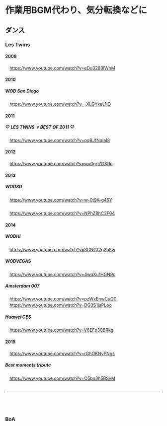 
# 作業用BGM代わり、気分転換などに

## ダンス

### Les Twins

#### 2008
　https://www.youtube.com/watch?v=eDu3283IWhM

#### 2010

##### WOD San Diego
　https://www.youtube.com/watch?v=_XLGYxeL1iQ  

#### 2011

##### ♡ LES TWINS ✧ BEST OF 2011 ♡
　https://www.youtube.com/watch?v=pqBJfNqIaI8

#### 2012
　https://www.youtube.com/watch?v=wu0grjZGXRc


#### 2013

##### WODSD
　https://www.youtube.com/watch?v=w-0t9K-g45Y

##### 
　https://www.youtube.com/watch?v=NPhZ8hC3F04

#### 2014

##### WODHI
　https://www.youtube.com/watch?v=3GNG12g2bKw  

##### WODVEGAS
　https://www.youtube.com/watch?v=4wqXu1HGN9c  

##### Amsterdam 007
　https://www.youtube.com/watch?v=pzWxEnwCuQ0  
　https://www.youtube.com/watch?v=DG3S1jsPLoo

##### Huawei CES
　https://www.youtube.com/watch?v=V6EFp30BRkg

#### 2015
　https://www.youtube.com/watch?v=rGhOKNyPNgs

##### Best moments tribute
　https://www.youtube.com/watch?v=O5bn3h5BSvM
　  
　  
- - - 
　  
　  
### BoA



